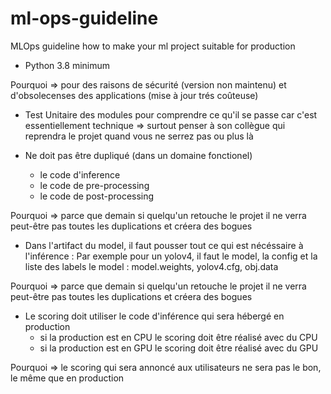 # ml-ops-guideline
MLOps guideline how to make your ml project suitable for production

- Python 3.8 minimum

Pourquoi => pour des raisons de sécurité (version non maintenu) et d'obsolecenses des applications (mise à jour trés coûteuse)

- Test Unitaire des modules pour comprendre ce qu'il se passe car c'est essentiellement technique => surtout penser à son collègue qui reprendra le projet quand vous ne serrez pas ou plus là

- Ne doit pas être dupliqué (dans un domaine fonctionel)
  - le code d'inference 
  - le code de pre-processing
  - le code de post-processing

Pourquoi => parce que demain si quelqu'un retouche le projet il ne verra peut-être pas toutes les duplications et créera des bogues

- Dans l'artifact du model, il faut pousser tout ce qui est nécéssaire à l'inférence :
Par exemple pour un yolov4, il faut le model, la config et la liste des labels
le model : model.weights, yolov4.cfg, obj.data 

Pourquoi => parce que demain si quelqu'un retouche le projet il ne verra peut-être pas toutes les duplications et créera des bogues

- Le scoring doit utiliser le code d'inférence qui sera hébergé en production
  - si la production est en CPU le scoring doit être réalisé avec du CPU
  - si la production est en GPU le scoring doit être réalisé avec du GPU

Pourquoi => le scoring qui sera annoncé aux utilisateurs ne sera pas le bon, le même que en production
